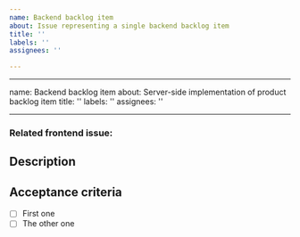 ```yaml
---
name: Backend backlog item
about: Issue representing a single backend backlog item
title: ''
labels: ''
assignees: ''

---
```


---
name: Backend backlog item
about: Server-side implementation of product backlog item
title: ''
labels: ''
assignees: ''

---

### Related frontend issue: 
<!--- Use kffl/triss-client#number syntax -->

## Description
<!--- Describe the issue in detail -->

## Acceptance criteria
<!--- Min. 1 positive and one negative -->
- [ ] First one
- [ ] The other one
